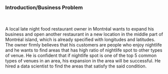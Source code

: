 <h3>Introduction/Business Problem </h3> <br>
<br>
A local late night food restaurant owner in Montréal wants to expand his business and open another restaurant in a new location in the middle part of Montréal island, which is already specified with longitudes and latitudes. The owner firmly believes that his customers are people who enjoy nightlife and he wants to find areas that has high ratio of nightlife spot to other types of venue. He is confident that if nightlife spot is one of the top 5 common types of venues in an area, his expansion in the area will be successful. He hired a data scientist to find the areas that satisfy the said condition.

